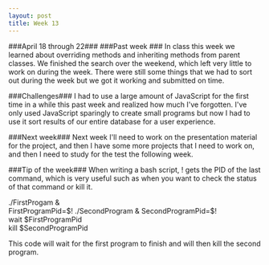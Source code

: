 ```yaml
---
layout: post
title: Week 13
---
```


###April 18 through 22###
###Past week ###
In class this week we learned about overriding methods and inheriting methods from parent classes. We  finished the search over the weekend, which left very little to work on during the week. There were still some things that we had to sort out during the week but we got it working and submitted on time. 

###Challenges###
I had to use a large amount of JavaScript for the first time in a while this past week and realized how much I've forgotten. I've only used JavaScript sparingly to create small programs but now I had to use it sort results of our entire database for a  user experience. 

###Next week###
Next week I'll need to work on the presentation material for the project, and then I have some more projects that I need to work on, and then I need to study for the test the following week.

###Tip of the week###
When writing a bash script, ! gets the PID of the last command, which is very useful such as when you want to check the status of that command or kill it.       
      
./FirstProgam &     
FirstProgramPid=$!     
./SecondProgram &     
SecondProgramPid=$!     
wait $FirstProgramPid      
kill $SecondProgramPid     
       
This code will wait for the first program to finish and will then kill the second program.      
